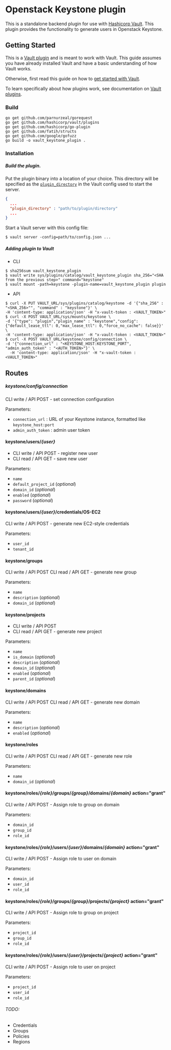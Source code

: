 # Openstack Keystone plugin

This is a standalone backend plugin for use with [Hashicorp Vault](https://www.github.com/hashicorp/vault). This plugin provides the functionality to generate users in Openstack Keystone.



## Getting Started

This is a [Vault plugin](https://www.vaultproject.io/docs/internals/plugins.html)
and is meant to work with Vault. This guide assumes you have already installed Vault
and have a basic understanding of how Vault works.

Otherwise, first read this guide on how to [get started with Vault](https://www.vaultproject.io/intro/getting-started/install.html).

To learn specifically about how plugins work, see documentation on [Vault plugins](https://www.vaultproject.io/docs/internals/plugins.html).

### Build
```shell
go get github.com/parnurzeal/gorequest
go get github.com/hashicorp/vault/plugins
go get github.com/hashicorp/go-plugin
go get github.com/fatih/structs
go get github.com/google/gofuzz
go build -o vault_keystone_plugin .
```

### Installation

##### Build the plugin.

Put the plugin binary into a location of your choice. This directory
will be specified as the [`plugin_directory`](https://www.vaultproject.io/docs/configuration/index.html#plugin_directory)
in the Vault config used to start the server.

```json
{
  ...
  "plugin_directory" : "path/to/plugin/directory"
  ...
}
```

Start a Vault server with this config file:
```shell
$ vault server -config=path/to/config.json ...
```
##### Adding plugin to Vault
- CLI
```shell
$ sha256sum vault_keystone_plugin
$ vault write sys/plugins/catalog/vault_keystone_plugin sha_256="<SHA from the previous step>" command="keystone"
$ vault mount -path=keystone -plugin-name=vault_keystone_plugin plugin
```
- API
```shell
$ curl -X PUT VAULT_URL/sys/plugins/catalog/keystone -d '{"sha_256" : "<SHA_256>"", "command" : "keystone"}' \
-H 'content-type: application/json' -H "x-vault-token : <VAULT_TOKEN>"
$ curl -X POST VAULT_URL/sys/mounts/keystone \
-d '{"type": "plugin","plugin_name" : "keystone","config": {"default_lease_ttl": 0,"max_lease_ttl": 0,"force_no_cache": false}}' \
-H 'content-type: application/json' -H "x-vault-token : <VAULT_TOKEN>"
$ curl -X POST VAULT_URL/keystone/config/connection \
-d '{"connection_url" : "<KEYSTONE_HOST:KEYSTONE_PORT", "admin_auth_token" : "<AUTH_TOKEN>"}' \
  -H 'content-type: application/json' -H "x-vault-token : <VAULT_TOKEN>"
```

## Routes

##### keystone/config/connection

CLI write / API POST - set connection configuration

Parameters:
-  `connection_url` : URL of your Keystone instance, formatted like `keystone_host:port`
-  `admin_auth_token` : admin user token

#### keystone/users/*{user}*

- CLI write / API POST - register new user
- CLI read / API GET - save new user

Parameters:
-  `name`
-  `default_project_id` (_optional_)
-  `domain_id` (_optional_)
-  `enabled` (_optional_)
-  `password` (_optional_)

#### keystone/users/*{user}*/credentials/OS-EC2

CLI write / API POST - generate new EC2-style credentials

Parameters:
-  `user_id`
-  `tenant_id`

#### keystone/groups

CLI write / API POST
CLI read / API GET - generate new group

Parameters:
-  `name`
-  `description` (_optional_)
-  `domain_id` (_optional_)

#### keystone/projects

- CLI write / API POST
- CLI read / API GET - generate new project

Parameters:
-  `name`
-  `is_domain` (_optional_)
-  `description` (_optional_)
-  `domain_id` (_optional_)
-  `enabled` (_optional_)
-  `parent_id` (_optional_)

#### keystone/domains

CLI write / API POST
CLI read / API GET - generate new domain

Parameters:
-  `name`
-  `description` (_optional_)
-  `enabled` (_optional_)

#### keystone/roles

CLI write / API POST
CLI read / API GET - generate new role

Parameters:
-  `name`
-  `domain_id` (_optional_)

#### keystone/roles/*{role}*/groups/*{group}*/domains/*{domain}* action="grant"

CLI write / API POST - Assign role to group on domain

Parameters:
-  `domain_id`
-  `group_id`
-  `role_id`

#### keystone/roles/*{role}*/users/*{user}*/domains/*{domain}* action="grant"

CLI write / API POST - Assign role to user on domain

Parameters:
-  `domain_id`
-  `user_id`
-  `role_id`

#### keystone/roles/*{role}*/groups/*{group}*/projects/*{project}* action="grant"

CLI write / API POST - Assign role to group on project

Parameters:
-  `project_id`
-  `group_id`
-  `role_id`

#### keystone/roles/*{role}*/users/*{user}*/projects/*{project}* action="grant"

CLI write / API POST - Assign role to user on project

Parameters:
-  `project_id`
-  `user_id`
-  `role_id`

###### TODO:

- Credentials
- Groups
- Policies
- Regions
